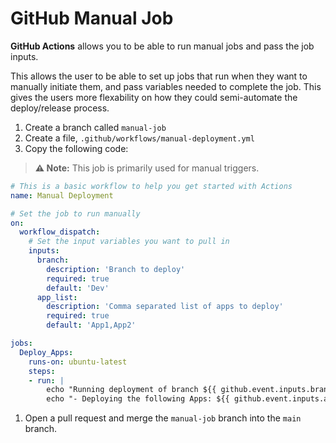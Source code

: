 # GitHub Manual Job

**GitHub Actions** allows you to be able to run manual jobs and pass the job inputs.

This allows the user to be able to set up jobs that run when they want to manually initiate them, and pass variables needed to complete the job.
This gives the users more flexability on how they could semi-automate the deploy/release process.

1. Create a branch called `manual-job`
1. Create a file, `.github/workflows/manual-deployment.yml`
1. Copy the following code:

> **:warning: Note:** This job is primarily used for manual triggers.

```yaml
# This is a basic workflow to help you get started with Actions
name: Manual Deployment

# Set the job to run manually
on:
  workflow_dispatch:
    # Set the input variables you want to pull in
    inputs:
      branch:
        description: 'Branch to deploy'
        required: true
        default: 'Dev'
      app_list:
        description: 'Comma separated list of apps to deploy'
        required: true
        default: 'App1,App2'

jobs:
  Deploy_Apps:
    runs-on: ubuntu-latest
    steps:
    - run: |
        echo "Running deployment of branch ${{ github.event.inputs.branch }}!"
        echo "- Deploying the following Apps: ${{ github.event.inputs.app_list }}!"
```

1. Open a pull request and merge the `manual-job` branch into the `main` branch.
